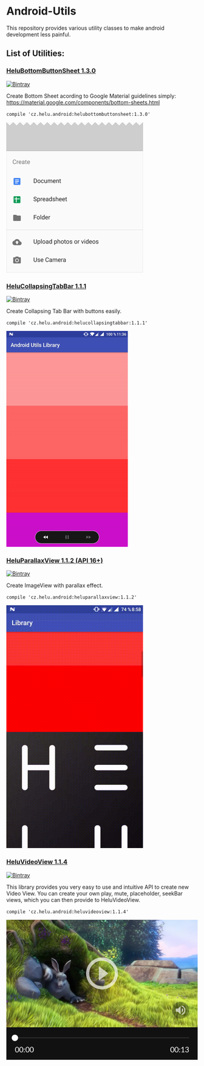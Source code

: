 # Android-Utils

This repository provides various utility classes to make android development less painful.

## List of Utilities:


### [HeluBottomButtonSheet 1.3.0](./LibraryBuildProject/helubottombuttonsheet/) 
[![Bintray](https://api.bintray.com/packages/tuxilero/maven/HeluBottomButtonSheet/images/download.svg)](https://bintray.com/tuxilero/maven/HeluBottomButtonSheet)

Create Bottom Sheet acording to Google Material guidelines simply: https://material.google.com/components/bottom-sheets.html

```
compile 'cz.helu.android:helubottombuttonsheet:1.3.0'
```

![Alt text](./LibraryBuildProject/helubottombuttonsheet/extras/HeluBottomButtonSheet.png?raw=true "HeluBottomButtonSheet")



### [HeluCollapsingTabBar 1.1.1](./LibraryBuildProject/helucollapsingtabbar/)
[![Bintray](https://api.bintray.com/packages/tuxilero/maven/HeluCollapsingTabBar/images/download.svg)](https://bintray.com/tuxilero/maven/HeluCollapsingTabBar)

Create Collapsing Tab Bar with buttons easily. 

```
compile 'cz.helu.android:helucollapsingtabbar:1.1.1'
```

![Alt text](./LibraryBuildProject/helucollapsingtabbar/extras/HeluCollapsingTabBar.gif?raw=true "HeluCollapsingTabBar")



### [HeluParallaxView 1.1.2 (API 16+)](./LibraryBuildProject/heluparallaxview/)
[![Bintray](https://api.bintray.com/packages/tuxilero/maven/HeluParallaxView/images/download.svg)](https://bintray.com/tuxilero/maven/HeluParallaxView)

Create ImageView with parallax effect. 

```
compile 'cz.helu.android:heluparallaxview:1.1.2'
```

![Alt text](./LibraryBuildProject/heluparallaxview/extras/HeluParallaxView.gif?raw=true "HeluParallaxView")



### [HeluVideoView 1.1.4](./LibraryBuildProject/heluvideoview/)
[![Bintray](https://api.bintray.com/packages/tuxilero/maven/HeluVideoView/images/download.svg)](https://bintray.com/tuxilero/maven/HeluVideoView)

This library provides you very easy to use and intuitive API to create new Video View. You can create your own play, mute, placeholder, seekBar views, which you can then provide to HeluVideoView.

```
compile 'cz.helu.android:heluvideoview:1.1.4'
```

![Alt text](./LibraryBuildProject/heluvideoview/extras/HeluVideoView.png?raw=true "HeluVideoView")
